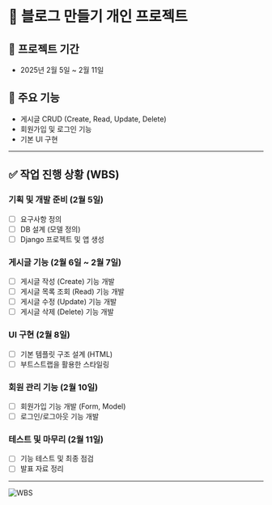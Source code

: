 # 📝 블로그 만들기 개인 프로젝트

## 📅 프로젝트 기간
- 2025년 2월 5일 ~ 2월 11일

## 🎯 주요 기능
- 게시글 CRUD (Create, Read, Update, Delete)
- 회원가입 및 로그인 기능
- 기본 UI 구현

--------------------------------------------

## ✅ 작업 진행 상황 (WBS)

### 기획 및 개발 준비 (2월 5일)
- [ ] 요구사항 정의
- [ ] DB 설계 (모델 정의)
- [ ] Django 프로젝트 및 앱 생성

### 게시글 기능 (2월 6일 ~ 2월 7일)
- [ ] 게시글 작성 (Create) 기능 개발
- [ ] 게시글 목록 조회 (Read) 기능 개발
- [ ] 게시글 수정 (Update) 기능 개발
- [ ] 게시글 삭제 (Delete) 기능 개발

### UI 구현 (2월 8일)
- [ ] 기본 템플릿 구조 설계 (HTML)
- [ ] 부트스트랩을 활용한 스타일링

### 회원 관리 기능 (2월 10일)
- [ ] 회원가입 기능 개발 (Form, Model)
- [ ] 로그인/로그아웃 기능 개발

### 테스트 및 마무리 (2월 11일)
- [ ] 기능 테스트 및 최종 점검
- [ ] 발표 자료 정리

--------------------------------------------

![WBS](https://github.com/user-attachments/assets/1816a702-8ecf-4359-9245-071b03f33e6b)



